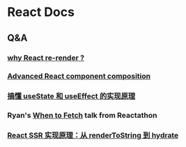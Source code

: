 
# React Docs

## Q&A

### [why React re-render ?](https://www.joshwcomeau.com/react/why-react-re-renders/)

### [Advanced React component composition](https://frontendmastery.com/posts/advanced-react-component-composition-guide/)

### [搞懂 useState 和 useEffect 的实现原理](https://zhuanlan.zhihu.com/p/608959809)

### Ryan's [When to Fetch](https://www.youtube.com/watch?v=95B8mnhzoCM) talk from Reactathon

### [React SSR 实现原理：从 renderToString 到 hydrate](https://mp.weixin.qq.com/s/MA6onW57f5LsntgF5mrSHQ)
